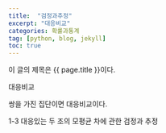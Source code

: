 ```yaml
---
title:  "검정과추정"
excerpt: "대응비교"
categories: 확률과통계
tag: [python, blog, jekyll]
toc: true
---
```


이 글의 제목은 {{ page.title }}이다.

대응비교

쌍을 가진 집단이면 대응비교이다.

1-3 대응있는 두 조의 모평균 차에 관한 검정과 추정

